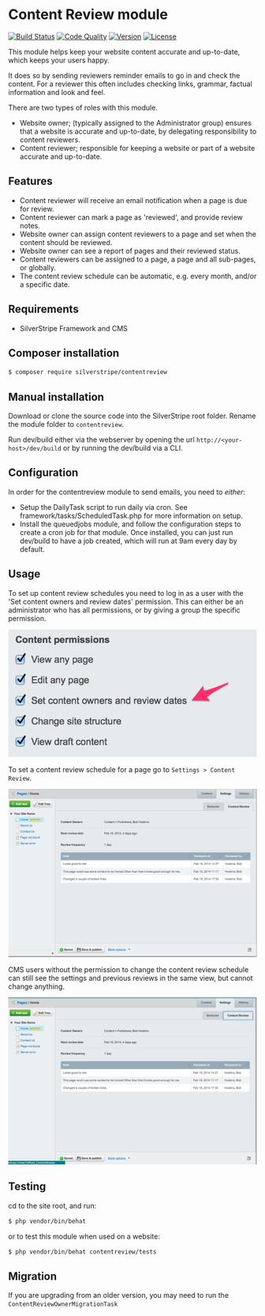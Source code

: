 # Content Review module

[![Build Status](http://img.shields.io/travis/silverstripe/silverstripe-contentreview.svg?style=flat-square)](https://travis-ci.org/silverstripe/silverstripe-contentreview)
[![Code Quality](http://img.shields.io/scrutinizer/g/silverstripe/silverstripe-contentreview.svg?style=flat-square)](https://scrutinizer-ci.com/g/silverstripe/silverstripe-contentreview)
[![Version](http://img.shields.io/packagist/v/silverstripe/contentreview.svg?style=flat-square)](https://packagist.org/packages/silverstripe/contentreview)
[![License](http://img.shields.io/packagist/l/silverstripe/contentreview.svg?style=flat-square)](license.md)

This module helps keep your website content accurate and up-to-date, which keeps your users happy.

It does so by sending reviewers reminder emails to go in and check the content. For a reviewer this
often includes checking links, grammar, factual information and look and feel.

There are two types of roles with this module.

 * Website owner; (typically assigned to the Administrator group) ensures that a website is accurate and up-to-date, by delegating responsibility to content reviewers.
 * Content reviewer; responsible for keeping a website or part of a website accurate and up-to-date.

## Features

 * Content reviewer will receive an email notification when a page is due for review.
 * Content reviewer can mark a page as 'reviewed', and provide review notes.
 * Website owner can assign content reviewers to a page and set when the content should be reviewed.
 * Website owner can see a report of pages and their reviewed status.
 * Content reviewers can be assigned to a page, a page and all sub-pages, or globally.
 * The content review schedule can be automatic, e.g. every month, and/or a specific date.

## Requirements

 * SilverStripe Framework and CMS

## Composer installation

```sh
$ composer require silverstripe/contentreview
```

## Manual installation

Download or clone the source code into the SilverStripe root folder. Rename the module folder
to `contentreview`.

Run dev/build either via the webserver by opening the url `http://<your-host>/dev/build` or
by running the dev/build via a CLI.

## Configuration

In order for the contentreview module to send emails, you need to *either*:

 * Setup the DailyTask script to run daily via cron. See framework/tasks/ScheduledTask.php for more information on setup.
 * Install the queuedjobs module, and follow the configuration steps to create a cron job for that module. Once installed, you can just run dev/build to have a job created, which will run at 9am every day by default.

## Usage

To set up content review schedules you need to log in as a user with the 'Set content owners and review dates' permission. This can either
be an administrator who has all permissions, or by giving a group the specific permission.

![](docs/en/images/content-review-permission.png)

To set a content review schedule for a page go to `Settings > Content Review`.

![](docs/en/images/content-review-settings.png)

CMS users without the permission to change the content review schedule can still see the settings
and previous reviews in the same view, but cannot change anything.

![](docs/en/images/content-review-settings-ro.png)

## Testing

cd to the site root, and run:

```sh
$ php vendor/bin/behat
```

or to test this module when used on a website:

```sh
$ php vendor/bin/behat contentreview/tests
```

## Migration

If you are upgrading from an older version, you may need to run the `ContentReviewOwnerMigrationTask`
